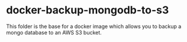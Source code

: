 # docker-backup-mongodb-to-s3
This folder is the base for a docker image which allows you to backup a mongo database to an AWS S3 bucket.
